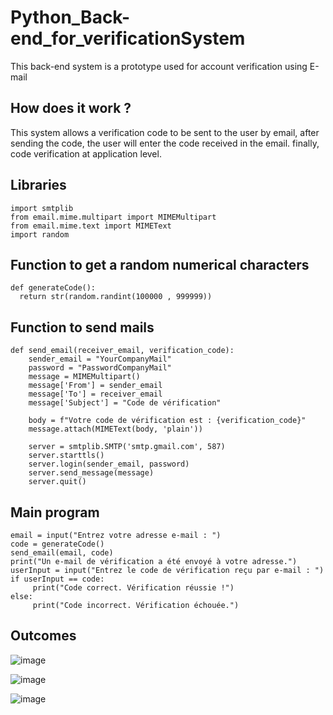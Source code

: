 # Python_Back-end_for_verificationSystem
This back-end system is a prototype used for account verification using E-mail 

## How does it work ?
This system allows a verification code to be sent to the user by email, after sending the code, the user will enter the code received in the email. finally, code verification at application level.
## Libraries 
```
import smtplib
from email.mime.multipart import MIMEMultipart
from email.mime.text import MIMEText
import random
```
## Function to get a random numerical characters

```
def generateCode():
  return str(random.randint(100000 , 999999))
```
## Function to send mails 
```
def send_email(receiver_email, verification_code):
    sender_email = "YourCompanyMail" 
    password = "PasswordCompanyMail"  
    message = MIMEMultipart()
    message['From'] = sender_email
    message['To'] = receiver_email
    message['Subject'] = "Code de vérification"

    body = f"Votre code de vérification est : {verification_code}"
    message.attach(MIMEText(body, 'plain'))

    server = smtplib.SMTP('smtp.gmail.com', 587)
    server.starttls()
    server.login(sender_email, password)
    server.send_message(message)
    server.quit()
```
## Main program
```
email = input("Entrez votre adresse e-mail : ")
code = generateCode()
send_email(email, code)
print("Un e-mail de vérification a été envoyé à votre adresse.")
userInput = input("Entrez le code de vérification reçu par e-mail : ")
if userInput == code:
     print("Code correct. Vérification réussie !")
else:
     print("Code incorrect. Vérification échouée.")
```
## Outcomes 
![image](https://github.com/ChaiouraMohammed/Python_Back-end_for_verificationSystem/assets/91562298/a1dbbcd1-227a-412c-bdc9-aefb175bf807)


![image](https://github.com/ChaiouraMohammed/Python_Back-end_for_verificationSystem/assets/91562298/44d11a68-0750-4c10-a1f9-8641686e41d6)


![image](https://github.com/ChaiouraMohammed/Python_Back-end_for_verificationSystem/assets/91562298/a47998ca-c7e9-4754-a523-8d9df8724c0a)


